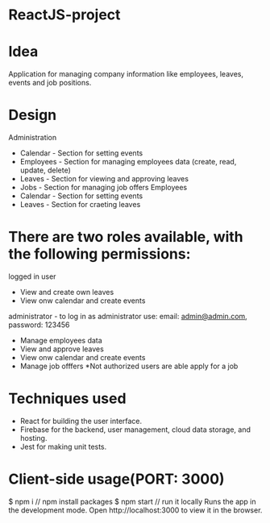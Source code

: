 # ReactJS-project

# Idea
Application for managing company information like employees, leaves, events and job positions. 

# Design
Administration
- Calendar - Section for setting events
- Employees - Section for managing employees data (create, read, update, delete)
- Leaves - Section for viewing and approving leaves
- Jobs - Section for managing job offers
Employees
- Calendar - Section for setting events
- Leaves - Section for craeting leaves

# There are two roles available, with the following permissions:
logged in user
- View and create own leaves
- View onw calendar and create events

administrator - to log in as administrator use: email: admin@admin.com, password: 123456
- Manage employees data
- View and approve leaves
- View onw calendar and create events
- Manage job offfers
*Not authorized users are able apply for a job

# Techniques used
- React for building the user interface.
- Firebase for the backend, user management, cloud data storage, and hosting.
- Jest for making unit tests.

# Client-side usage(PORT: 3000)
  $ npm i       // npm install packages
  $ npm start   // run it locally
Runs the app in the development mode.
Open http://localhost:3000 to view it in the browser.
